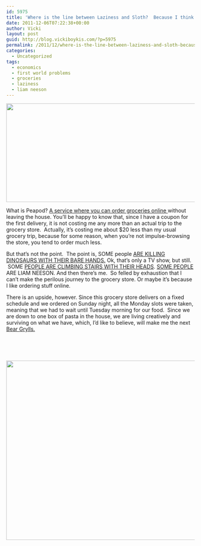 ```yaml
---
id: 5975
title: 'Where is the line between Laziness and Sloth?  Because I think I&#8217;ve crossed it with two words: online groceries.'
date: 2011-12-06T07:22:38+00:00
author: Vicki
layout: post
guid: http://blog.vickiboykis.com/?p=5975
permalink: /2011/12/where-is-the-line-between-laziness-and-sloth-because-i-think-ive-crossed-it-with-two-words-online-groceries/
categories:
  - Uncategorized
tags:
  - economics
  - first world problems
  - groceries
  - laziness
  - liam neeson
---
```

[<img class="aligncenter size-full wp-image-5976" title="Screen shot 2011-12-06 at 6.56.40 AM-2" src="http://blog.vickiboykis.com/wp-content/uploads/2011/12/Screen-shot-2011-12-06-at-6.56.40-AM-2.png" alt="" width="652" height="264" />](http://blog.vickiboykis.com/wp-content/uploads/2011/12/Screen-shot-2011-12-06-at-6.56.40-AM-2.png)

What is Peapod? <a href="http://www.peapod.com/" target="_blank">A service where you can order groceries online </a>without leaving the house. You&#8217;ll be happy to know that, since I have a coupon for the first delivery, it is not costing me any more than an actual trip to the grocery store.  Actually, it&#8217;s costing me about $20 less than my usual grocery trip, because for some reason, when you&#8217;re not impulse-browsing the store, you tend to order much less.

But that&#8217;s not the point.  The point is, SOME people <a href="http://www.youtube.com/watch?v=heBMeIS4WKk" target="_blank">ARE KILLING DINOSAURS WITH THEIR BARE HANDS.</a> Ok, that&#8217;s only a TV show, but still.  SOME <a href="http://www.youtube.com/watch?v=Xnq2SopOQh0" target="_blank">PEOPLE ARE CLIMBING STAIRS WITH THEIR HEADS</a>. <a href="http://www.youtube.com/watch?v=EVXLzcaMObg" target="_blank">SOME PEOPLE </a>ARE LIAM NEESON. And then there&#8217;s me.  So felled by exhaustion that I can&#8217;t make the perilous journey to the grocery store. Or maybe it&#8217;s because I like ordering stuff online.

There is an upside, however. Since this grocery store delivers on a fixed schedule and we ordered on Sunday night, all the Monday slots were taken, meaning that we had to wait until Tuesday morning for our food.  Since we are down to one box of pasta in the house, we are living creatively and surviving on what we have, which, I&#8217;d like to believe, will make me the next <a href="http://www.youtube.com/watch?v=QuB3kr3ckYE" target="_blank">Bear Grylls.</a>

&nbsp;

&nbsp;

[<img class="aligncenter size-full wp-image-5978" title="Photo on 2011-12-06 at 07.19 #2" src="http://blog.vickiboykis.com/wp-content/uploads/2011/12/Photo-on-2011-12-06-at-07.19-2.png" alt="" width="640" height="480" />](http://blog.vickiboykis.com/wp-content/uploads/2011/12/Photo-on-2011-12-06-at-07.19-2.png)